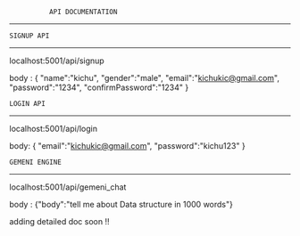               API DOCUMENTATION
   ------------------------------------------




    SIGNUP API
__________________
localhost:5001/api/signup

body : {
    "name":"kichu",
    "gender":"male",
    "email":"kichukic@gmail.com",
    "password":"1234",
    "confirmPassword":"1234"
}





    LOGIN API
 ________________
localhost:5001/api/login

body: {
    "email":"kichukic@gmail.com",
    "password":"kichu123"
}






    GEMENI ENGINE
 _______________________
localhost:5001/api/gemeni_chat

body : {"body":"tell me about Data structure in 1000 words"}




adding detailed doc soon !!
